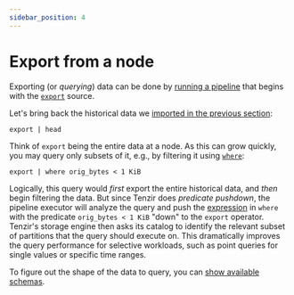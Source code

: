 ```yaml
---
sidebar_position: 4
---
```


# Export from a node

Exporting (or *querying*) data can be done by [running a
pipeline](run-a-pipeline/README.md) that begins with the
[`export`](../operators/sources/export.md) source.

Let's bring back the historical data we [imported in the previous
section](import-into-a-node.md):

```
export | head
```

Think of `export` being the entire data at a node. As this can grow quickly, you
may query only subsets of it, e.g., by filtering it using
[`where`](../operators/transformations/where.md):

```
export | where orig_bytes < 1 KiB
```

Logically, this query would *first* export the entire historical data, and
*then* begin filtering the data. But since Tenzir does *predicate pushdown*, the
pipeline executor will analyze the query and push the
[expression](../language/expressions.md) in `where` with the predicate
`orig_bytes < 1 KiB` "down" to the `export` operator. Tenzir's storage engine
then asks its catalog to identify the relevant subset of partitions that the
query should execute on. This dramatically improves the query performance for
selective workloads, such as point queries for single values or specific time
ranges.

To figure out the shape of the data to query, you can [show available
schemas](show-available-schemas.md).
